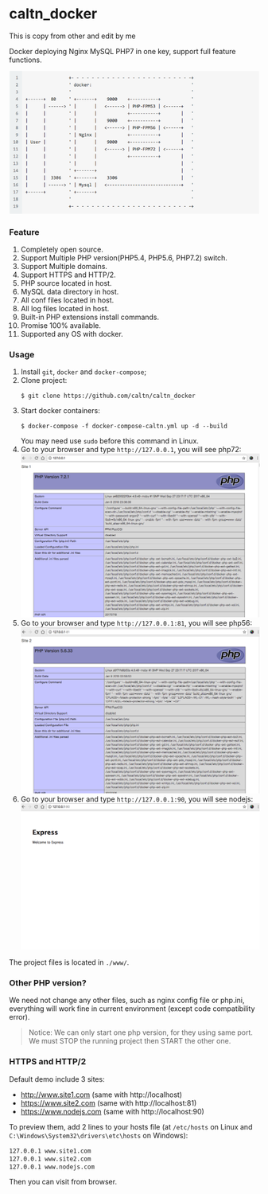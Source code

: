# caltn_docker
This is copy from other and edit by me

Docker deploying Nginx MySQL PHP7 in one key, support full feature functions.

![Demo Image](./doc/docker.png)

### Feature
1. Completely open source.
2. Support Multiple PHP version(PHP5.4, PHP5.6, PHP7.2) switch.
3. Support Multiple domains.
4. Support HTTPS and HTTP/2.
5. PHP source located in host.
6. MySQL data directory in host.
7. All conf files located in host.
8. All log files located in host.
9. Built-in PHP extensions install commands.
10. Promise 100% available.
11. Supported any OS with docker.

### Usage
1. Install `git`, `docker` and `docker-compose`;
2. Clone project:
    ```
    $ git clone https://github.com/caltn/caltn_docker
    ```
4. Start docker containers:
    ```
    $ docker-compose -f docker-compose-caltn.yml up -d --build
    ```
    You may need use `sudo` before this command in Linux.
5. Go to your browser and type `http://127.0.0.1`, you will see php72:
![Demo Image](./doc/site1.png)
6. Go to your browser and type `http://127.0.0.1:81`, you will see php56:
![Demo Image](./doc/site2.png)
7. Go to your browser and type `http://127.0.0.1:90`, you will see nodejs:
![Demo Image](./doc/nodejs.png)

The project files is located in `./www/`.

### Other PHP version?
We need not change any other files, such as nginx config file or php.ini, everything will work fine in current environment (except code compatibility error).

> Notice: We can only start one php version, for they using same port. We must STOP the running project then START the other one.

### HTTPS and HTTP/2
Default demo include 3 sites:
* http://www.site1.com (same with http://localhost)
* https://www.site2.com (same with http://localhost:81)
* https://www.nodejs.com (same with http://localhost:90)

To preview them, add 2 lines to your hosts file (at `/etc/hosts` on Linux and `C:\Windows\System32\drivers\etc\hosts` on Windows):
```
127.0.0.1 www.site1.com
127.0.0.1 www.site2.com
127.0.0.1 www.nodejs.com
```
Then you can visit from browser.